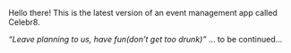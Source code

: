 Hello there! This is the latest version of an event management app called Celebr8.

*“Leave planning to us, have fun(don’t get too drunk)”*
... to be continued...
